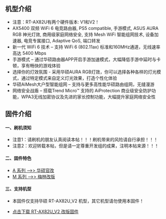 ## 机型介绍
* 注意：RT-AX82U有两个硬件版本: V1和V2！
* AX5400 双频 WiFi 6 电竞路由器, PS5 compatible, 手游模式, ASUS AURA RGB 神光灯效, 商用级家庭网络安全, 支持 Mesh WiFi 智能组网技术, 设备加速器, 电竞专属接口, Adaptive QoS, 端口转发
* 新一代 WiFi 6 技术 – 支持 WiFi 6 (802.11ax) 标准和160MHz通道，无线速率高达 5400 Mbps
* 手游模式 – 通过华硕路由器APP开启手游加速模式，大幅降低手游中延时与卡顿，享有畅快的游戏体验
* 选择你的灯效氛围 - 采用华硕AURA RGB灯效，你可以选择各种各样的灯光模式，通过特定模式来自定义灯光效果，打造个性化体验
* 华硕AiMesh大户型智能组网 – 支持与更多高性能华硕路由组网，无缝漫游
* 网络安全战盾 – 搭载Trend Micro™ 支持的 AiProtection 商业级安全防护功能，WPA3无线加密协议及先进的家长控制功能，大幅提升家庭网络安全性

## 固件介绍
#### 一、刷机须知
* 注意1：请刷机的朋友认真阅读本帖！！！刷机带来的风险请自行承担！！！
* 注意2：欢迎转载本帖，但是请一定尊重开发组的成果，注明本帖来源！！！

#### 二、固件特色
* [A 系列 ——>> 华硕官改](/zh/guide/asus/firmware-a.md)
* [M 系列 ——>> 梅林改版](/zh/guide/asus/firmware-g.md)

#### 三、支持机型
* 本固件仅支持华硕 RT-AX82U_V2 机型，其它机型请勿使用本固件！

* [点击下载 RT-AX82U_V2 改版固件](https://www.asusgo.com/firmware/download?devicename=rt-ax82u_v2&firmware=merlin)